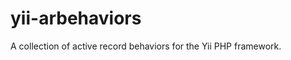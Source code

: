 yii-arbehaviors
===============

A collection of active record behaviors for the Yii PHP framework.

